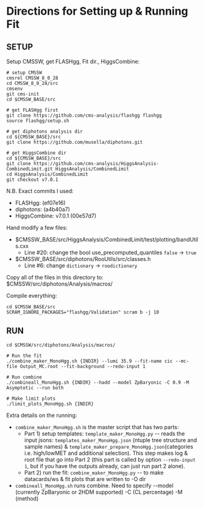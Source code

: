 # Directions for Setting up & Running Fit

## SETUP
Setup CMSSW, get FLASHgg, Fit dir., HiggsCombine:

 ```
 # setup CMSSW
 cmsrel CMSSW_8_0_28
 cd CMSSW_8_0_28/src
 cmsenv
 git cms-init
 cd $CMSSW_BASE/src 
 
 # get FLASHgg first
 git clone https://github.com/cms-analysis/flashgg flashgg
 source flashgg/setup.sh
 
 # get diphotons analysis dir
 cd ${CMSSW_BASE}/src
 git clone https://github.com/musella/diphotons.git
 
 # get HiggsCombine dir
 cd ${CMSSW_BASE}/src
 git clone https://github.com/cms-analysis/HiggsAnalysis-CombinedLimit.git HiggsAnalysis/CombinedLimit
 cd HiggsAnalysis/CombinedLimit
 git checkout v7.0.1
 ```

N.B. Exact commits I used: 
- FLASHgg: (ef07e16)
- diphotons: (a4b40a7)
- HiggsCombine: v7.0.1 (00e57d7)

Hand modify a few files: 
- $CMSSW_BASE/src/HiggsAnalysis/CombinedLimit/test/plotting/bandUtils.cxx
  - Line #20: change the bool use_precomputed_quantiles `false` -> `true`
- $CMSSW_BASE/src/diphotons/RooUtils/src/classes.h 
  - Line #6: change `dictionary` -> `roodictionary`

Copy all of the files in this directory to: $CMSSW/src/diphotons/Analysis/macros/

Compile everything: 
```
cd $CMSSW_BASE/src
SCRAM_IGNORE_PACKAGES="flashgg/Validation" scram b -j 10
```

## RUN

```
cd $CMSSW/src/diphotons/Analysis/macros/

# Run the fit
./combine_maker_MonoHgg.sh {INDIR} --lumi 35.9 --fit-name cic --mc-file Output_MC.root --fit-background --redo-input 1

# Run combine 
./combineall_MonoHgg.sh {INDIR} --hadd --model ZpBaryonic -C 0.9 -M Asymptotic --run both 

# Make limit plots
./limit_plots_MonoHgg.sh {INDIR}
```

Extra details on the running: 
- `combine_maker_MonoHgg.sh` is the master script that has two parts: 
  - Part 1) setup templates: `template_maker_MonoHgg.py` -- reads the input jsons: `templates_maker_MonoHgg.json` (ntuple tree structure and sample names) & `template_maker_prepare_MonoHgg.json`(categories i.e. high/lowMET and additional selection). This step makes log & root file that go into Part 2 (this part is called by option `--redo-input 1`, but if you have the outputs already, can just run part 2 alone). 
  - Part 2) run the fit: `combine_maker_MonoHgg.py` -- to make datacards/ws & fit plots that are written to -O dir
- `combineall_MonoHgg.sh` runs combine. Need to specify --model (currently ZpBaryonic or 2HDM supported) -C (CL percentage) -M (method)
 
 







